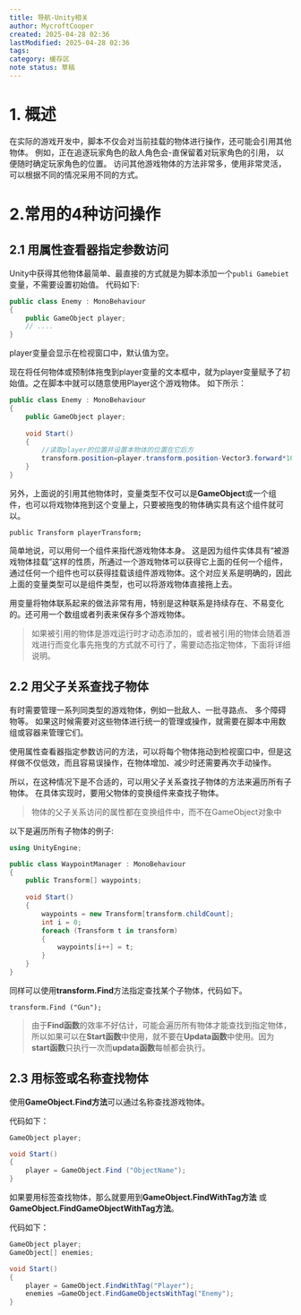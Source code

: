 ```yaml
---
title: 导航-Unity相关
author: MycroftCooper
created: 2025-04-28 02:36
lastModified: 2025-04-28 02:36
tags: 
category: 缓存区
note status: 草稿
---
```



# 1. 概述

在实际的游戏开发中，脚本不仅会对当前挂载的物体进行操作，还可能会引用其他物体。
例如，正在追逐玩家角色的敌人角色会-直保留着对玩家角色的引用， 以便随时确定玩家角色的位置。
访问其他游戏物体的方法非常多，使用非常灵活，可以根据不同的情况采用不同的方式。

# 2.常用的4种访问操作

## 2.1 用属性查看器指定参数访问

Unity中获得其他物体最简单、最直接的方式就是为脚本添加一个`publi Gamebiet`变量，不需要设置初始值。
代码如下:

```c#
public class Enemy : MonoBehaviour
{
    public GameObject player;
    // ....
}
```
player变量会显示在检视窗口中，默认值为空。

现在将任何物体或预制体拖曳到player变量的文本框中，就为player变量赋予了初始值。之在脚本中就可以随意使用Player这个游戏物体。
如下所示：

```c#
public class Enemy : MonoBehaviour
{
    public GameObject player;
    
    void Start()
    {
        //读取player的位置并设置本物体的位置在它后方
        transform.position=player.transform.position-Vector3.forward*10f;
    }
}
```
另外，上面说的引用其他物体时，变量类型不仅可以是**GameObject**或一个组件，也可以将戏物体拖到这个变量上，只要被拖曳的物体确实具有这个组件就可以。

`public Transform playerTransform;`

简单地说，可以用何一个组件来指代游戏物体本身。
这是因为组件实体具有“被游戏物体挂载”这样的性质，所通过一个游戏物体可以获得它上面的任何一个组件，通过任何一个组件也可以获得挂载该组件游戏物体。这个对应关系是明确的，因此上面的变量类型可以是组件类型，也可以将游戏物体直接拖上去。

用变量将物体联系起来的做法非常有用，特别是这种联系是持续存在、不易变化的。还可用一个数组或者列表来保存多个游戏物体。

> 如果被引用的物体是游戏运行时才动态添加的，或者被引用的物体会随着游戏进行而变化事先拖曳的方式就不可行了，需要动态指定物体，下面将详细说明。

## 2.2 用父子关系查找子物体

有时需要管理一系列同类型的游戏物体，例如一批敌人、一批寻路点、 多个障碍物等。
如果这时候需要对这些物体进行统一的管理或操作，就需要在脚本中用数组或容器来管理它们。

使用属性查看器指定参数访问的方法，可以将每个物体拖动到检视窗口中，但是这样做不仅低效，而且容易误操作，在物体增加、减少时还需要再次手动操作。

所以，在这种情况下是不合适的，可以用父子关系查找子物体的方法来遍历所有子物体。
在具体实现时，要用父物体的变换组件来查找子物体。
>物体的父子关系访问的属性都在变换组件中，而不在GameObject对象中

以下是遍历所有子物体的例子:

```c#
using UnityEngine;

public class WaypointManager : MonoBehaviour
{
	public Transform[] waypoints;
	
	void Start()
	{
		waypoints = new Transform[transform.childCount];
		int i = 0;
		foreach (Transform t in transform)
		{
			waypoints[i++] = t;
		}
	}
}
```

同样可以使用**transform.Find**方法指定查找某个子物体，代码如下。

` transform.Find ("Gun"); `

> 由于**Find函数**的效率不好估计，可能会遍历所有物体才能查找到指定物体，所以如果可以在**Start函数**中使用，就不要在**Updata函数**中使用。因为**start函数**只执行一次而**updata函数**每帧都会执行。

## 2.3 用标签或名称查找物体

使用**GameObject.Find方法**可以通过名称查找游戏物体。

代码如下：

```c#
GameObject player;

void Start() 
{
    player = GameObject.Find ("ObjectName");
}
```

如果要用标签查找物体，那么就要用到**GameObject.FindWithTag方法** 或**GameObject.FindGameObjectWithTag方法**。

代码如下：

```c#
GameObject player;
GameObject[] enemies;

void Start() 
{
    player = GameObject.FindWithTag("Player");
    enemies =GameObject.FindGameObjectsWithTag("Enemy");
}
```
